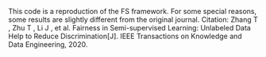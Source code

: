 This code is a reproduction of the FS framework. For some special reasons, some results are slightly different from the original journal.
Citation: Zhang T ,  Zhu T ,  Li J , et al. Fairness in Semi-supervised Learning: Unlabeled Data Help to Reduce Discrimination[J]. IEEE Transactions on Knowledge and Data Engineering, 2020.